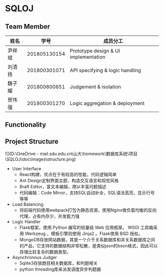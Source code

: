 # SQLOJ

## Team Member

| 姓名   | 学号         | 成员分工                             |
| ------ | ------------ | ------------------------------------ |
| 尹祥琨 | 201805130154 | Prototype design & UI implementation |
| 刘清扬 | 201800301071 | API specifying & logic handling      |
| 魏子耀 | 201800800651 | Judgement & isolation                |
| 贺伟强 | 201800301270 | Logic aggregation & deployment       |

## Functionality



## Project Structure

![](D:\OneDrive - mail.sdu.edu.cn\山大\homework\数据库系统\项目\SQLOJ\doc\images\structure.png)

- User Interface
  - React构建，优点在于有较高的性能，代码逻辑简单
  - Ant Design定制界面主题，构造交互语言和视觉风格
  - Braft Editor，富文本编辑，用以丰富问题描述
  - 代码编辑：Code Mirror，支持SQL自动补全，SQL语法高亮，显示行号等等
- Load Balancing
  - 将前端代码使用webpack打包为静态资源，使用Nginx做负载均衡的反向代理，占有内存少，并发能力强
- Logic Handler
  - Flask框架，使用 Python 编写的轻量级 Web 应用框架。 WSGI 工具箱采用 Werkzeug ，模板引擎则使用 Jinja2 。Flask使用 BSD 授权。
  - MongoDB存放网站数据，其是一个介于关系数据库和非关系数据库之间的产品，它支持的数据结构非常松散，是类似json的bson格式，因此可以存储比较复杂的数据类型。
- Asynchronous Judger
  - Sqlite3存放题目相关数据库，和判题相关
  - python threading库来派发调度异步判题器

